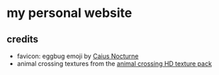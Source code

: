 # my personal website

## credits

- favicon: eggbug emoji by [Caius Nocturne](https://nocturne.works/cohost)
- animal crossing textures from the [animal crossing HD texture pack](https://forums.dolphin-emu.org/Thread-animal-crossing-hd-texture-pack-version-19-august-9th-2024)
